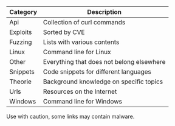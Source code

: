 | Category | Description
| - | - |
| Api | Collection of curl commands
| Exploits | Sorted by CVE
| Fuzzing  | Lists with various contents
| Linux    | Command line for Linux
| Other    | Everything that does not belong elsewhere
| Snippets | Code snippets for different languages 
| Theorie  | Background knowledge on specific topics
| Urls     | Resources on the Internet
| Windows  | Command line for Windows

Use with caution, some links may contain malware.

